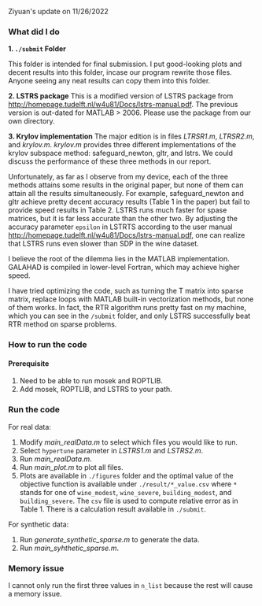 Ziyuan's update on 11/26/2022

### What did I do

**1. ``./submit`` Folder**

This folder is intended for final submission. I put good-looking plots and decent results into this folder, incase our
program rewrite those files. Anyone seeing any neat results can copy them into this folder.

**2. LSTRS package**
This is a modified version of LSTRS package from http://homepage.tudelft.nl/w4u81/Docs/lstrs-manual.pdf.
The previous version is out-dated for MATLAB > 2006. Please use the package from our own directory.

**3. Krylov implementation**
The major edition is in files *LTRSR1.m*, *LTRSR2.m*, and *krylov.m*. *krylov.m* provides three different implementations
of the krylov subspace method: safeguard_newton, gltr, and lstrs. We could discuss the performance of these three methods 
in our report.

Unfortunately, as far as I observe from my device, each of the three methods attains some results in the original paper, 
but none of them can attain all the results simultaneously. For example, safeguard_newton and gltr achieve pretty decent 
accuracy results (Table 1 in the paper) but fail to provide speed results in Table 2. LSTRS runs much faster for spase 
matrices, but it is far less accurate than the other two. By adjusting the accuracy parameter ``epsilon`` in LSTRTS according to the
user manual http://homepage.tudelft.nl/w4u81/Docs/lstrs-manual.pdf, one can realize that LSTRS runs even slower than SDP
in the wine dataset.

I believe the root of the dilemma lies in the MATLAB implementation. GALAHAD is compiled in lower-level Fortran, which may
achieve higher speed.

I have tried optimizing the code, such as turning the T matrix into sparse matrix, replace loops with MATLAB built-in vectorization
methods, but none of them works. In fact, the RTR algorithm runs pretty fast on my machine, which you can see in the ``/submit``
folder, and only LSTRS successfully beat RTR method on sparse problems.

### How to run the code
#### Prerequisite
1. Need to be able to run mosek and ROPTLIB. 
2.  Add mosek, ROPTLIB, and LSTRS to your path.

### Run the code
For real data:
1. Modify *main_realData.m* to select which files you would like to run.
2. Select ``hypertune`` parameter in *LSTRS1.m* and *LSTRS2.m*.
3. Run *main_realData.m*.
4. Run *main_plot.m* to plot all files.
5. Plots are available in ``./figures`` folder and the optimal value of the objective function is available under 
``./result/*_value.csv`` where ``*`` stands for one of ``wine_modest``, ``wine_severe``, ``building_modest``, and ``building_severe``.
The ``csv`` file is used to compute relative error as in Table 1. There is a calculation result available in ``./submit``.

For synthetic data:
1. Run *generate_synthetic_sparse.m* to generate the data.
2. Run *main_syhthetic_sparse.m*.

### Memory issue 
I cannot only run the first three values in ``n_list`` because the rest will cause a memory issue.